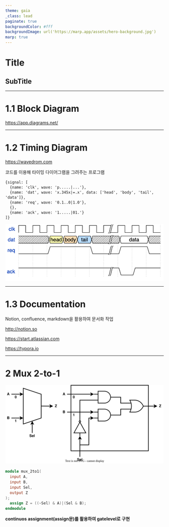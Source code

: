 ```yaml
---
theme: gaia
_class: lead
paginate: true
backgroundColor: #fff
backgroundImage: url('https://marp.app/assets/hero-background.jpg')
marp: true
---
```




# Title

## SubTitle



---

# 1.1 Block Diagram

https://app.diagrams.net/



---

# 1.2 Timing Diagram

https://wavedrom.com

코드를 이용해 타이밍 다이어그램을 그려주는 프로그램

```
{signal: [
  {name: 'clk', wave: 'p.....|...'},
  {name: 'dat', wave: 'x.345x|=.x', data: ['head', 'body', 'tail', 'data']},
  {name: 'req', wave: '0.1..0|1.0'},
  {},
  {name: 'ack', wave: '1.....|01.'}
]}
```

![bg right:40% 80%](./image_external/wavedrom.png)

---

# 1.3 Documentation

Notion, confluence, markdown을 활용하여 문서화 작업

http://notion.so

https://start.atlassian.com

https://typora.io



---

# 2 Mux 2-to-1

![bg right:40% 80%](./image/2_1_1_mux_2to1_gate.svg)

```verilog
module mux_2to1(
  input A,
  input B,
  input Sel,
  output Z
);
  assign Z = ((~Sel) & A)|(Sel & B); 
endmodule
```

**continuos assignment(assign문)를 활용하여 gatelevel로 구현**







